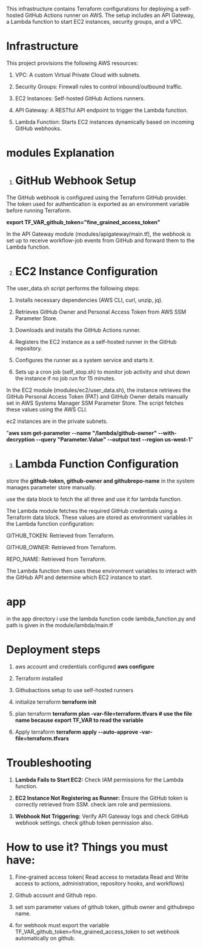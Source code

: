 This infrastructure contains Terraform configurations for deploying a self-hosted GitHub Actions runner  on AWS. The setup includes an API Gateway, a Lambda function to start EC2 instances, security groups, and a VPC.

# Infrastructure

This project provisions the following AWS resources:

1. VPC: 
A custom Virtual Private Cloud with subnets.

2. Security Groups: 
Firewall rules to control inbound/outbound traffic.

3. EC2 Instances: 
Self-hosted GitHub Actions runners.

4. API Gateway: 
A RESTful API endpoint to trigger the Lambda function.

5. Lambda Function: 
Starts EC2 instances dynamically based on incoming GitHub webhooks.

# modules Explanation
1. # GitHub Webhook Setup

The GitHub webhook is configured using the Terraform GitHub provider. The token used for authentication is exported as an environment variable before running Terraform.

**export TF_VAR_github_token="fine_grained_access_token"**

In the API Gateway module (modules/apigateway/main.tf), the webhook is set up to receive workflow-job events from GitHub and forward them to the Lambda function.

2. # EC2 Instance Configuration

The user_data.sh script performs the following steps:

1. Installs necessary dependencies (AWS CLI, curl, unzip, jq).

2. Retrieves GitHub Owner and Personal Access Token from AWS SSM Parameter Store.

3. Downloads and installs the GitHub Actions runner.

4. Registers the EC2 instance as a self-hosted runner in the GitHub repository.

5. Configures the runner as a system service and starts it.

6. Sets up a cron job (self_stop.sh) to monitor job activity and shut down the instance if no job run for 15 minutes.

In the EC2 module (modules/ec2/user_data.sh), the instance retrieves the GitHub Personal Access Token (PAT) and GitHub Owner details manually set in AWS Systems Manager SSM Parameter Store. The script fetches these values using the AWS CLI.

ec2 instances are in the private subnets.

"**aws ssm get-parameter --name "/lambda/github-owner" --with-decryption --query "Parameter.Value" --output text --region us-west-1**"

3. # Lambda Function Configuration
store the **github-token, github-owner and githubrepo-name** in the system manages parameter store manually. 

use the data block to fetch the all three and use it for lambda function.

The Lambda module fetches the required GitHub credentials using a Terraform data block. These values are stored as environment variables in the Lambda function configuration:

GITHUB_TOKEN: Retrieved from Terraform.

GITHUB_OWNER: Retrieved from Terraform.

REPO_NAME: Retrieved from Terraform.

The Lambda function then uses these environment variables to interact with the GitHub API and determine which EC2 instance to start.

# app
in the app directory i use the lambda function code lambda_function.py and path is given in the module/lambda/main.tf

# Deployment steps

1. aws account and credentials configured
    **aws configure**

2. Terraform installed

3. Githubactions setup to use self-hosted runners

4. initialize terraform
    **terraform init**

5. plan terraform 
    **terraform plan -var-file=terraform.tfvars  # use the file name because export TF_VAR to read the variable**

6. Apply terraform
    **terraform apply --auto-approve -var-file=terraform.tfvars**

# Troubleshooting

1. **Lambda Fails to Start EC2:** Check IAM permissions for the Lambda function.

2. **EC2 Instance Not Registering as Runner:** Ensure the GitHub token is correctly retrieved from SSM. check iam role and permissions.

3. **Webhook Not Triggering:** Verify API Gateway logs and check GitHub webhook settings. check github token permission also.


# How to use it? Things you must have:

1. Fine-grained access token( Read access to metadata Read and Write access to actions, administration, repository hooks, and workflows)

2. Github account and Github repo.

3. set ssm parameter values of github token, github owner and githubrepo name.

4. for webhook must export the variable TF_VAR_github_token=fine_grained_access_token to set webhook automatically on github.
